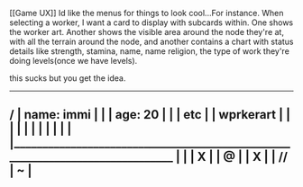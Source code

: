 [[Game UX]] 
Id like the menus for things to look cool...For instance. When selecting a worker, I want a card to display with subcards within. One shows the worker art. Another shows the visible area around the node they're at, with all the terrain around the node, and another contains a chart with status details like strength, stamina, name, name religion, the type of work they're doing levels(once we have levels).

this sucks but you get the idea.
 _____________________________________________________
/                                           | name: immi                       | |                                           | age: 20                          | |                                           | etc                              | |                 wprkerart                 |                                  | 
|                                           |                                  | 
|                                           |                                  | 
|                                           |                                  | 
|______________________________________________________________________________
|                                                                              | 
|                 X                                                            | 
|                                     @                                        | 
|                              X                                               | 
|                                                                  //          | 
~                                                 |
 --------------------------------------------------------------------------------
